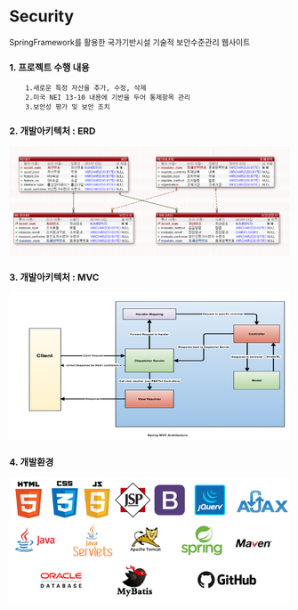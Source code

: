 # Security
SpringFramework를 활용한 국가기반시설 기술적 보안수준관리 웹사이트

### 1. 프로젝트 수행 내용 
```  
    1.새로운 특정 자산을 추가, 수정, 삭제  
    2.미국 NEI 13-10 내용에 기반을 두어 통제항목 관리  
    3.보안성 평가 및 보안 조치  
```

### 2. 개발아키텍처 : ERD
![ERD](https://github.com/choijaehoon1/Security/blob/master/ERD.PNG "이미지설명")

### 3. 개발아키텍처 : MVC
![MVC](https://github.com/choijaehoon1/Security/blob/master/MVC.png "이미지설명")

### 4. 개발환경
![개발환경](https://github.com/choijaehoon1/Security/blob/master/%EA%B0%9C%EB%B0%9C%ED%99%98%EA%B2%BD.png "이미지설명")
